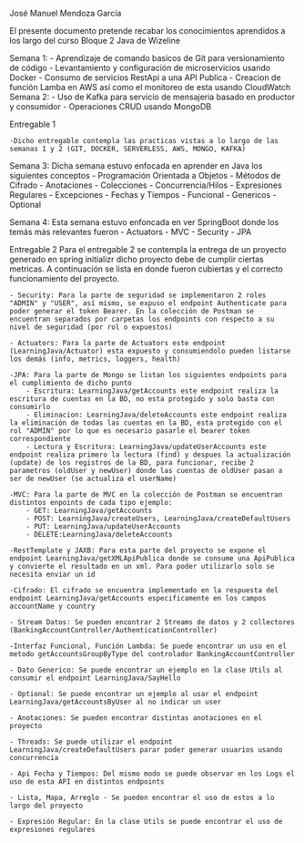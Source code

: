 José Manuel Mendoza García

El presente documento pretende recabar los conocimientos aprendidos a los largo del curso Bloque 2 Java de Wizeline

Semana 1: 
    - Aprendizaje de comando basicos de Git para versionamiento de código
    - Levantamiento y configuración de microservicios usando Docker
    - Consumo de servicios RestApi a una API Publica
    - Creacion de función Lamba en AWS así como el monitoreo de esta usando CloudWatch
Semana 2:
    - Uso de Kafka para servicio de mensajeria basado en productor y consumidor
    - Operaciones CRUD usando MongoDB

Entregable 1

    -Dicho entregable contempla las practicas vistas a lo largo de las semanas 1 y 2 (GIT, DOCKER, SERVERLESS, AWS, MONGO, KAFKA)

Semana 3:
    Dicha semana estuvo enfocada en aprender en Java los siguientes conceptos
    - Programación Orientada a Objetos
    - Métodos de Cifrado
    - Anotaciones
    - Colecciones
    - Concurrencia/Hilos
    - Expresiones Regulares
    - Excepciones
    - Fechas y Tiempos
    - Funcional
    - Genericos
    - Optional
 
Semana 4:
    Esta semana estuvo enfoncada en ver SpringBoot donde los temás más relevantes fueron
    - Actuators
    - MVC
    - Security
    - JPA

Entregable 2 
    Para el entregable 2 se contempla la entrega de un proyecto generado en spring initializr dicho proyecto debe de cumplir ciertas metricas. A continuación se lista en donde fueron cubiertas y el correcto funcionamiento del proyecto.

    - Security: Para la parte de seguridad se implementaron 2 roles "ADMIN" y "USER", así mismo, se expuso el endpoint Authenticate para poder generar el token Bearer. En la colección de Postman se encuentran separados por carpetas los endpoints con respecto a su nivel de seguridad (por rol o expuestos)

    - Actuators: Para la parte de Actuators este endpoint (LearningJava/Actuator) esta expuesto y consumiendolo pueden listarse los demás (info, metrics, loggers, health)

    -JPA: Para la parte de Mongo se listan los siguientes endpoints para el cumplimiento de dicho punto
        - Escritura: LearningJava/getAccounts este endpoint realiza la escritura de cuentas en la BD, no esta protegido y solo basta con consumirlo
        - Eliminacion: LearningJava/deleteAccounts este endpoint realiza la eliminación de todas las cuentas en la BD, esta protegido con el rol "ADMIN" por lo que es necesario pasarle el bearer token correspondiente
        - Lectura y Escritura: LearningJava/updateUserAccounts este endpoint realiza primero la lectura (find) y despues la actualización (update) de los registros de la BD, para funcionar, recibe 2 parametros (oldUser y newUser) donde las cuentas de oldUser pasan a ser de newUser (se actualiza el userName)

    -MVC: Para la parte de MVC en la colección de Postman se encuentran distintos enpoints de cada tipo ejemplo:
        - GET: LearningJava/getAccounts
        - POST: LearningJava/createUsers, LearningJava/createDefaultUsers
        - PUT: LearningJava/updateUserAccounts
        - DELETE:LearningJava/deleteAccounts

    -RestTemplate y JAXB: Para esta parte del proyecto se expone el endpoint LearningJava/getXMLApiPublica donde se consume una ApiPublica y convierte el resultado en un xml. Para poder utilizarlo solo se necesita enviar un id

    -Cifrado: El cifrado se encuentra implementado en la respuesta del endpoint LearningJava/getAccounts especificamente en los campos accountName y country

    - Stream Datos: Se pueden encontrar 2 Streams de datos y 2 collectores (BankingAccountController/AuthenticationController)

    -Interfaz Funcional, Función Lambda: Se puede encontrar un uso en el metodo getAccountsGroupByType del controlador BankingAccountController

    - Dato Generico: Se puede encontrar un ejemplo en la clase Utils al consumir el endpoint LearningJava/SayHello

    - Optional: Se puede encontrar un ejemplo al usar el endpoint LearningJava/getAccountsByUser al no indicar un user

    - Anotaciones: Se pueden encontrar distintas anotaciones en el proyecto

    - Threads: Se puede utilizar el endpoint LearningJava/createDefaultUsers parar poder generar usuarios usando concurrencia

    - Api Fecha y Tiempos: Del mismo modo se puede observar en los Logs el uso de esta API en distintos endpoints

    - Lista, Mapa, Arreglo - Se pueden encontrar el uso de estos a lo largo del proyecto

    - Expresión Regular: En la clase Utils se puede encontrar el uso de expresiones regulares